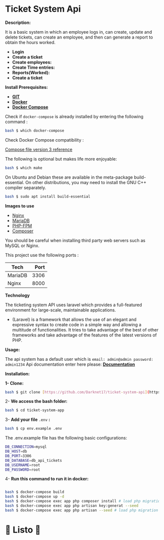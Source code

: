 # Ticket System Api

**Description:**

It is a basic system in which an employee logs in, can create, update and delete tickets, can create an employee, and then can generate a report to obtain the hours worked.

- **Login**
- **Create a ticket**
- **Create employees:**
- **Create Time entries:**
- **Reports(Worked):**
- **Create a ticket**

**Install Prerequisites:**

- **[GIT](https://git-scm.com/downloads)**
- **[Docker](https://docs.docker.com/engine/install/)**
- **[Docker Compose](https://docs.docker.com/compose/install/)**

Check if `docker-compose` is already installed by entering the following command :

```bash
bash $ which docker-compose
```

Check Docker Compose compatibility :

[Compose file version 3 reference](https://docs.docker.com/compose/compose-file/)

The following is optional but makes life more enjoyable:

```bash
bash $ which make
```

On Ubuntu and Debian these are available in the meta-package build-essential. On other distributions, you may need to install the GNU C++ compiler separately.

```bash
bash $ sudo apt install build-essential
```

**Images to use**

- [Nginx](https://hub.docker.com/_/nginx/)
- [MariaDB](https://mariadb.org/download/?t=mariadb&p=mariadb&r=10.6.5&os=Linux&cpu=x86_64&pkg=tar_gz&i=systemd&m=osuosl)
- [PHP-FPM](https://hub.docker.com/r/nanoninja/php-fpm/)
- [Composer](https://hub.docker.com/_/composer/)

You should be careful when installing third party web servers such as MySQL or Nginx.

This project use the following ports :

| Tech     |          Port |
|----------|--------------:|
| MariaDB  |          3306 |
| Nginx    |          8000 |

**Technology**

The ticketing system API uses laravel which provides a full-featured environment for large-scale, maintainable applications.

- (Laravel) is a framework that allows the use of an elegant and expressive syntax to create code in a simple way and allowing a multitude of functionalities. It tries to take advantage of the best of other frameworks and take advantage of the features of the latest versions of PHP.

**Usage:**

The api system has a default user which is `email: admin@admin password: admin1234`
Api documentation enter here please: [**Documentation**](https://documenter.getpostman.com/view/3381918/UVXqFt81)

**Installation:**

  **1- Clone:**

```bash
bash $ git clone [https://github.com/Darknet17/ticket-system-api](https://github.com/Darknet17/ticket-system-api)
```

2- **We access the bash folder:**

```bash
bash $ cd ticket-system-app
```

3-  **Add your file** `.env` **:**

```bash
bash $ cp env.example .env
```

The .env.example file has the following basic configurations:

```bash
DB_CONNECTION=mysql
DB_HOST=db
DB_PORT=3306
DB_DATABASE=db_api_tickets
DB_USERNAME=root
DB_PASSWORD=root
```

4- **Run this command to run it in docker:**

```bash

bash $ docker-compose build
bash $ docker-compose up -d
bash $ docker-compose exec app php composer install # load php migration
bash $ docker-compose exec app php artisan key:generat --seed
bash $ docker-compose exec app php artisan --seed # load php migration
```

# 🎉 Listo  🎉
